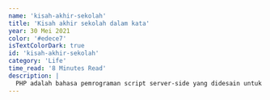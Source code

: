 ```yaml
---
name: 'kisah-akhir-sekolah'
title: 'Kisah akhir sekolah dalam kata'
year: 30 Mei 2021
color: '#edece7'
isTextColorDark: true
id: 'kisah-akhir-sekolah'
category: 'Life'
time_read: '8 Minutes Read'
description: |
  PHP adalah bahasa pemrograman script server-side yang didesain untuk pengembangan web, cocok untuk pemula dan juga masih banyak perusahaan yang menggunakan PHP, tertarik untuk mempelajarinya ?
---
```


